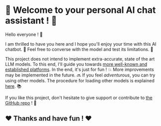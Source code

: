 # 
# 📣 Welcome to your personal AI chat assistant ! 📣

Hello everyone ! 👐

I am thrilled to have you here and I hope you'll enjoy your time with this AI chatbot. 🤖 
Feel free to converse with the model and test its limitations. 💬

This project does not intend to implement extra-accurate, state of the art LLM models. To this end, I'll guide you towards [more well-known and established platforms](https://chat.openai.com/).
In the end, it's just for fun ! 💥
More improvements may be implemented in the future. 🔜
If you feel *adventurous*, you can try using other models. The procedure for loading other models is explained [here](https://github.com/alangmeier/llm-chat/blob/main/models/README.md). 📚

If you like this project, don't hesitate to give support or contribute to [the GitHub repo](https://github.com/alangmeier/llm-chat) ! 📌

## ❤️ Thanks and have fun ! ❤️